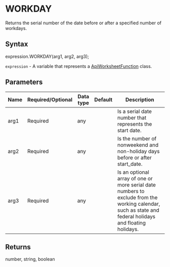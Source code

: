# WORKDAY

Returns the serial number of the date before or after a specified number of workdays.

## Syntax

expression.WORKDAY(arg1, arg2, arg3);

`expression` - A variable that represents a [ApiWorksheetFunction](../ApiWorksheetFunction.md) class.

## Parameters

| **Name** | **Required/Optional** | **Data type** | **Default** | **Description** |
| ------------- | ------------- | ------------- | ------------- | ------------- |
| arg1 | Required | any |  | Is a serial date number that represents the start date. |
| arg2 | Required | any |  | Is the number of nonweekend and non-holiday days before or after start_date. |
| arg3 | Required | any |  | Is an optional array of one or more serial date numbers to exclude from the working calendar, such as state and federal holidays and floating holidays. |

## Returns

number, string, boolean
